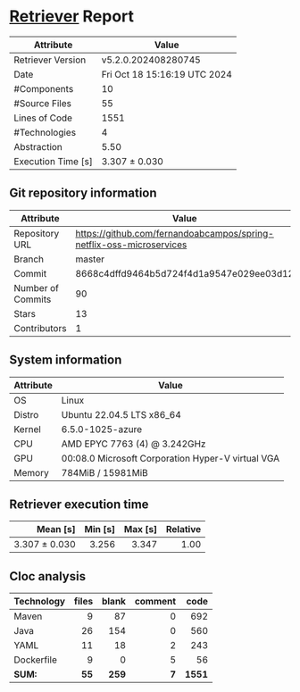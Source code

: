 # [Retriever](https://github.com/PalladioSimulator/Palladio-ReverseEngineering-Retriever) Report
| Attribute          | Value |
| ------------------ | ----- |
| Retriever Version  | v5.2.0.202408280745 |
| Date               | Fri Oct 18 15:16:19 UTC 2024 |
| #Components        | 10 |
| #Source Files      | 55 |
| Lines of Code      | 1551 |
| #Technologies      | 4 |
| Abstraction        | 5.50 |
| Execution Time [s] | 3.307 ± 0.030  |

## Git repository information
|      Attribute    | Value |
| ----------------- | ----- |
| Repository URL    | https://github.com/fernandoabcampos/spring-netflix-oss-microservices |
| Branch            | master |
| Commit            | 8668c4dffd9464b5d724f4d1a9547e029ee03d12 |
| Number of Commits | 90 |
| Stars             | 13 |
| Contributors      | 1 |


## System information
| Attribute | Value |
| --------- | ----- |
| OS | Linux  |
| Distro | Ubuntu 22.04.5 LTS x86_64  |
| Kernel | 6.5.0-1025-azure  |
| CPU | AMD EPYC 7763 (4) @ 3.242GHz  |
| GPU | 00:08.0 Microsoft Corporation Hyper-V virtual VGA  |
| Memory | 784MiB / 15981MiB  |

## Retriever execution time
| Mean [s] | Min [s] | Max [s] | Relative |
|---:|---:|---:|---:|
| 3.307 ± 0.030 | 3.256 | 3.347 | 1.00 |

## Cloc analysis

<!-- github.com/AlDanial/cloc v 1.90  T=0.08 s (786.6 files/s, 31358.8 lines/s) -->

|Technology|files|blank|comment|code|
|:-------|-------:|-------:|-------:|-------:|
|Maven|9|87|0|692|
|Java|26|154|0|560|
|YAML|11|18|2|243|
|Dockerfile|9|0|5|56|
|**SUM:**|**55**|**259**|**7**|**1551**|
